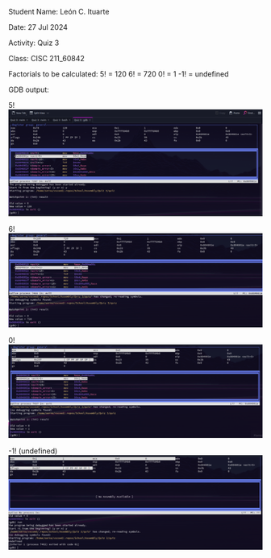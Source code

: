 Student Name: León C. Ituarte

Date: 27 Jul 2024

Activity: Quiz 3

Class: CISC 211_60842

Factorials to be calculated:
    5! = 120
    6! = 720
    0! = 1
    -1! = undefined

GDB output:

5!
![five](./5.png)

6!
![six](./6.png)

0!
![zero](./0.png)

-1! (undefined)
![undefined](./undefined.png)
